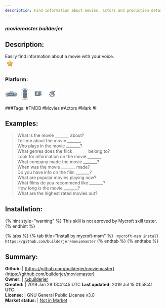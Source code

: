 ```yaml
---
description: Find information about movies, actors and production details
---
```


### _moviemaster.builderjer_  
## Description:  
Easily find information about a movie with your voice.  
![](../.gitbook/assets/star.png)  
### Platform:  
 ![Mark I](../.gitbook/assets/mark-1-icon.png)  ![Mark II](../.gitbook/assets/mark-2-icon.png)  ![Picroft](../.gitbook/assets/picroft-icon.png)  ![plasmoid](../.gitbook/assets/kde.png)   
  
###Tags: \#TMDB \#Movies \#Actors \#Mark \#I   
## Examples:  
> What is the movie _______ about?  
> Tell me about the movie _______  
> Who plays in the movie _______?  
> What genres does the flick _______ belong to?  
> Look for information on the movie _______.  
> What company made the movie _______?  
> When was the movie _______ made?  
> Do you have info on the film _______?  
> What are popular movies playing now?  
> What films do you recommend like _______?  
> How long is the movie _______?  
> What are the highest rated movies out?  
  
## Installation:  
{% hint style="warning" %}
This skill is not aproved by Mycroft skill tester.
{% endhint %}
    
{% tabs %}
{% tab title="Install by mycroft-msm" %}
``` mycroft-msm install https://github.com/builderjer/moviemaster```
{% endtab %}
  {% endtabs %}
    
## Summary:  
**Github:** | [https://github.com/builderjer/moviemaster](https://github.com/builderjer/moviemaster)  
**Owner:** | [@builderjer](https://github.com/builderjer)  
**Created:** | 2019 Jan 28 13:41:45 UTC  **Last updated:** 2019 Jul 15 01:58:41 UTC  
**License:** | GNU General Public License v3.0  
**Market status:** | [Not in Market](https://market.mycroft.ai/skill/)  
